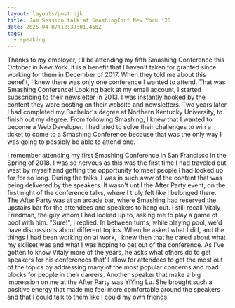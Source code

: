```yaml
---
layout: layouts/post.njk
title: Jam Session talk at SmashingConf New York '25
date: 2025-04-07T12:39:01.450Z
tags:
  - speaking
---
```

T﻿hanks to my employer, I'll be attending my fifth Smashing Conference this October in New York. It is a benefit that I haven't taken for granted since working for them in December of 2017. When they told me about this benefit, I knew there was only one conference I wanted to attend. That was Smashing Conference! Looking back at my email account, I started subscribing to their newsletter in 2013. I was instantly hooked by the content they were posting on their website and newsletters. Two years later, I had completed my Bachelor's degree at Northern Kentucky University, to finish out my degree. From following Smashing, I knew that I wanted to become a Web Developer. I had tried to solve their challenges to win a ticket to come to a Smashing Conference because that was the only way I was going to possibly be able to attend one. 

I﻿ remember attending my first Smashing Conference in San Francisco in the Spring of 2018. I was so nervous as this was the first time I had traveled out west by myself and getting the opportunity to meet people I had looked up for for so long. During the talks, I was in such aww of the content that was being delivered by the speakers. It wasn't until the After Party event, on the first night of the conference talks, where I truly felt like I belonged there. The After Party was at an arcade bar, where Smashing had reserved the upstairs bar for the attendees and speakers to hang out. I still recall Vitaly Friedman, the guy whom I had looked up to, asking me to play a game of pool with him. "Sure!", I replied. In between turns, while playing pool, we'd have discussions about different topics. When he asked what I did, and the things I had been working on at work, I knew then that he cared about what my skillset was and what I was hoping to get out of the conference. As I've gotten to know Vitaly more of the years, he asks what others do to get speakers for his conferences that'll allow for attendees to get the most out of the topics by addressing many of the most popular concerns and road blocks for people in their careers. Another speaker that make a big impression on me at the After Party was YiYing Lu.  She brought such a positive energy that made me feel more comfortable around the speakers and that I could talk to them like I could my own friends.